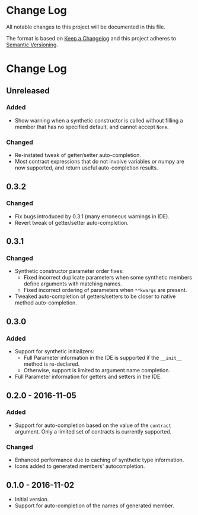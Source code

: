 # Change Log
All notable changes to this project will be documented in this file.

The format is based on [Keep a Changelog](http://keepachangelog.com/)
and this project adheres to [Semantic Versioning](http://semver.org/).

# Change Log

## Unreleased

### Added

 * Show warning when a synthetic constructor is called without filling a member
   that has no specified default, and cannot accept `None`.

### Changed

 * Re-instated tweak of getter/setter auto-completion.
 * Most contract expressions that do not involve variables or numpy
   are now supported, and return useful auto-completion results.

## 0.3.2

### Changed

 * Fix bugs introduced by 0.3.1 (many erroneous warnings in IDE).
 * Revert tweak of getter/setter auto-completion.

## 0.3.1

### Changed

 * Synthetic constructor parameter order fixes:
   * Fixed incorrect duplicate parameters when some synthetic members define arguments with matching names.
   * Fixed incorrect ordering of parameters when `**kwargs` are present.
 * Tweaked auto-completion of getters/setters to be closer to native method auto-completion.

## 0.3.0

### Added

 * Support for synthetic initializers:
   * Full Parameter information in the IDE is supported if the `__init__` method is re-declared.
   * Otherwise, support is limited to argument name completion.
 * Full Parameter information for getters and setters in the IDE.

## 0.2.0 - 2016-11-05

### Added

 * Support for auto-completion based on the value of the `contract` argument.
 Only a limited set of contracts is currently supported.

### Changed

 * Enhanced performance due to caching of synthetic type information.
 * Icons added to generated members' autocompletion.

## 0.1.0 - 2016-11-02

 * Initial version.
 * Support for auto-completion of the names of generated member.
